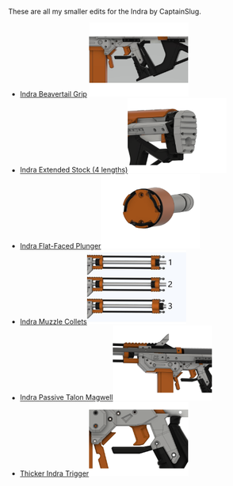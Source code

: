 These are all my smaller edits for the Indra by CaptainSlug.

<ul>

<li><a href="https://github.com/Sillybutts/Blaster-Bits/tree/main/Indra/Indra%20Beavertail%20Grip">Indra Beavertail Grip</a> <a href="https://github.com/Sillybutts/Blaster-Bits/tree/main/Indra/Indra%20Beavertail%20Grip"><img src="Indra%20Beavertail%20Grip/images/IndraBeavertailGrip1.jpg" style="width:200px;"></a></li>

<li><a href="https://github.com/Sillybutts/Blaster-Bits/tree/main/Indra/Indra%20Extended%20Stock%20(4%20lengths)">Indra Extended Stock (4 lengths)</a><img src="Indra%20Extended%20Stock%20(4%20lengths)/images/IndraExtendedStock1.png" style="width:200px;"></li>

<li><a href="https://github.com/Sillybutts/Blaster-Bits/tree/main/Indra/Indra%20Flat-Faced%20Plunger">Indra Flat-Faced Plunger</a><img src="Indra%20Flat-Faced%20Plunger/images/IndraFlatFacePlunger3.png" style="width:200px;"></li>

<li><a href="https://github.com/Sillybutts/Blaster-Bits/tree/main/Indra/Indra%20Muzzle%20Collets">Indra Muzzle Collets</a><img src="Indra%20Muzzle%20Collets/images/IndraMuzzleCollet1.jpg" style="width:200px;"></li>

<li><a href="https://github.com/Sillybutts/Blaster-Bits/tree/main/Indra/Indra%20Passive%20Talon%20Magwell">Indra Passive Talon Magwell</a><img src="Indra%20Passive%20Talon%20Magwell/images/IndraPassiveTalonMagwell1.png" style="width:200px;"></li>

<li><a href="https://github.com/Sillybutts/Blaster-Bits/tree/main/Indra/Thicker%20Indra%20Trigger">Thicker Indra Trigger</a><img src="Thicker%20Indra%20Trigger/images/ThickerIndraTrigger1.png" style="width:200px;"></li>


</ul>
